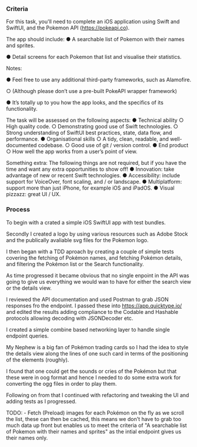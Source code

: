 ### Criteria

For this task, you'll need to complete an iOS application using Swift and
SwiftUI, and the Pokemon API (https://pokeapi.co).

The app should include:
● A searchable list of Pokemon with their names and sprites.

● Detail screens for each Pokemon that list and visualise their statistics.


Notes:

● Feel free to use any additional third-party frameworks, such as
Alamofire.

○ (Although please don’t use a pre-built PokeAPI wrapper
framework)

● It’s totally up to you how the app looks, and the specifics of its
functionality.

The task will be assessed on the following aspects:
  ● Technical ability
  ○ High quality code.
  ○ Demonstrating good use of Swift technologies.
  ○ Strong understanding of SwiftUI best practices, state, data flow,
  and performance.
  ● Organisational skills
  ○ A tidy, clean, readable, and well-documented codebase.
  ○ Good use of git / version control.
  ● End product
  ○ How well the app works from a user’s point of view.

Something extra:
The following things are not required, but if you have the time and want any
extra opportunities to show off!
  ● Innovation: take advantage of new or recent Swift technologies.
  ● Accessibility: include support for VoiceOver, font scaling, and / or
  landscape.
  ● Multiplatform: support more than just iPhone, for example iOS and
  iPadOS.
  ● Visual pizzazz: great UI / UX.

### Process

To begin with a crated a simple iOS SwiftUI app with test bundles.

Secondly I created a logo by using various resources such as Adobe Stock and the publically avaliable svg files for the Pokemon logo.

I then began with a TDD aproach by creating a couple of simple tests covering the fetching of Pokémon names, and fetching Pokémon details, and filtering the Pokémon list or the Search functionality.

As time progressed it became obvious that no single enpoint in the API was going to give us everything we would wan to have for either the search view or the details view.

I reviewed the API documentation and used Postman to grab JSON responses fro the endpoint. I passed these into https://app.quicktype.io/ and edited the results adding compliance to the Codable and Hashable protocols allowing decoding with JSONDecoder etc.

I created a simple combine based networking layer to handle single endpoint queries.

My Nephew is a big fan of Pokémon trading cards so I had the idea to style the details view along the lines of one such card in terms of the positioning of the elements (roughly).

I found that one could get the sounds or cries of the Pokémon but that these were in oog format and hence I needed to do some extra work for converting the ogg files in order to play them.

Following on from that I continued with refactoring and tweaking the UI and adding tests as I progressed. 

TODO: - Fetch (Preload) images for each Pokémon on the fly as we scroll the list, these can then be cached, this means we don't have to grab too much data up front but enables us to meet the criteria of "A searchable list of Pokemon with their names and sprites" as the intial endpoint gives us their names only. 
